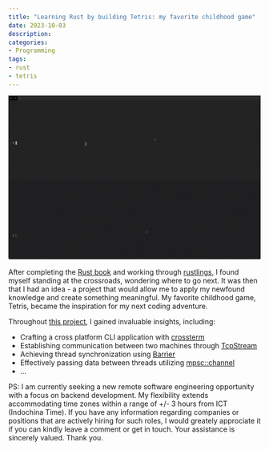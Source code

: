 ```yaml
---
title: "Learning Rust by building Tetris: my favorite childhood game"
date: 2023-10-03
description:
categories:
- Programming
tags:
- rust
- tetris
---
```

![Play tetris 2-player mode in the terminal](/2023/10/03/tetris-2-player.gif)

After completing the [Rust book](https://doc.rust-lang.org/book/) and working through [rustlings](https://github.com/rust-lang/rustlings), I found myself standing at the crossroads, wondering where to go next. It was then that I had an idea - a project that would allow me to apply my newfound knowledge and create something meaningful. My favorite childhood game, Tetris, became the inspiration for my next coding adventure.

Throughout [this project](https://github.com/quantonganh/tetris-tui/), I gained invaluable insights, including:

- Crafting a cross platform CLI application with [crossterm](https://docs.rs/crossterm/latest/crossterm/)
- Establishing communication between two machines through [TcpStream](https://doc.rust-lang.org/stable/std/net/struct.TcpStream.html)
- Achieving thread synchronization using [Barrier](https://doc.rust-lang.org/stable/std/sync/struct.Barrier.html)
- Effectively passing data between threads utilizing [mpsc::channel](https://doc.rust-lang.org/stable/std/sync/mpsc/fn.channel.html)
- ...

PS: I am currently seeking a new remote software engineering opportunity with a focus on backend development. My flexibility extends accommodating time zones within a range of +/- 3 hours from ICT (Indochina Time). If you have any information regarding companies or positions that are actively hiring for such roles, I would greately approciate it if you can kindly leave a comment or get in touch. Your assistance is sincerely valued. Thank you.
